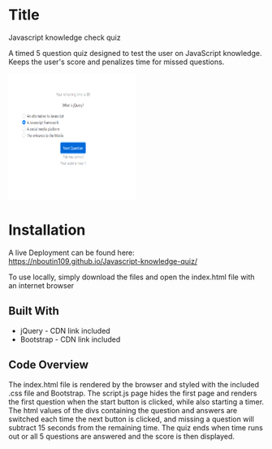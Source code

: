 # Title
<p>Javascript knowledge check quiz</p>
<p>A timed 5 question quiz designed to test the user on JavaScript knowledge. Keeps the user's score and penalizes time for missed questions.</p>
<a href="https://nboutin109.github.io/Javascript-knowledge-quiz/"><img src="Capture1.PNG" height="250px" width="250px"/></a>
 

# Installation
<p>A live Deployment can be found here: <a href="https://nboutin109.github.io/Javascript-knowledge-quiz/">https://nboutin109.github.io/Javascript-knowledge-quiz/</a></p>
<p>To use locally, simply download the files and open the index.html file with an internet browser</p>

## Built With
<ul>
<li>jQuery - CDN link included</li>
<li>Bootstrap - CDN link included</li>
</ul>

## Code Overview
 The index.html file is rendered by the browser and styled with the included .css file and Bootstrap. The script.js page hides the first page and renders the first question when the start button is clicked, while also starting a timer. The html values of the divs containing the question and answers are switched each time the next button is clicked, and missing a question will subtract 15 seconds from the remaining time. The quiz ends when time runs out or all 5 questions are answered and the score is then displayed.

